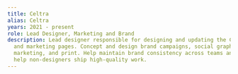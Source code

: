 ```yaml
---
title: Celtra
alias: Celtra
years: 2021 - present
role: Lead Designer, Marketing and Brand
description: Lead designer responsible for designing and updating the Celtra homepage
  and marketing pages. Concept and design brand campaigns, social graphics, event
  marketing, and print. Help maintain brand consistency across teams and disciplines,
  help non-designers ship high-quality work.
---
```


